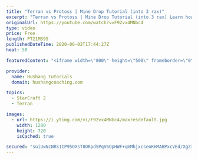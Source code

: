 ```yaml
---
title: "Terran vs Protoss | Mine Drop Tutorial (into 3 rax)"
excerpt: "Terran vs Protoss | Mine Drop Tutorial (into 3 rax) Learn how to start dominating Protoss players with one of the most standard builds in TvP. In this guide you'll learn how to begin with a mine drop to put on some pressure with the possibility of dealing game ending damage and then transition into a"
originalUrl: https://youtube.com/watch?v=F92vx4MNbc4
type: video
price: Free
length: PT21M59S
publishedDateTime: 2020-06-02T17:44:27Z
heat: 50

featuredContent: "<iframe width=\"800\" height=\"500\" frameborder=\"0\" src=\"https://www.youtube.com/embed/F92vx4MNbc4\" allow=\"accelerometer; autoplay; encrypted-media; gyroscope; picture-in-picture\" allowfullscreen></iframe>"

provider:
  name: HuShang Tutorials
  domain: hushangcoaching.com

topics:
  - StarCraft 2
  - Terran

images:
  - url: https://i.ytimg.com/vi/F92vx4MNbc4/maxresdefault.jpg
    width: 1280
    height: 720
    isCached: true

secured: "suiUwNcNRS1IP95OXsT8ORpdSPqV6OpHWF+qmMhjxcseoKHMABPxcVEd/XgZ3w4vrCZH05llcKmh5/dpxUtP+AOaykDzDUEcB2Db0wKxgHQw+EAkUxD3ULwPB8cCdzTtZcNPGoL5b49t+W1M0R5Ow/vyFOC5QsflNlqyEnj6dWFt1itX8ZU1IUNNaMo7z+x6FwqH8oGrS2GaTqm2Nqoq4SwHghhWYJyIBV1Kg8RwfR58MUDA6Jr/pbOk2aqK6PW/asDHZ1s7KRDqKHtykUdSPXaHu0jqvvy5ZjUoVPWtPWb7NsdeRw4dTFi/8Cp9GpqldMwL+4NjLEYMZEbvyax7KdilK/wBoLRQpv2A3S2+F1xPvaZWeQqmulQTzu5b5XnLwMpofnlmf0/nTj2MAnkR+/iJvpiwrPHQq1HV57lPVNk=;ETg7PC6s4vxXa3HwVxtmMQ=="
---
```


